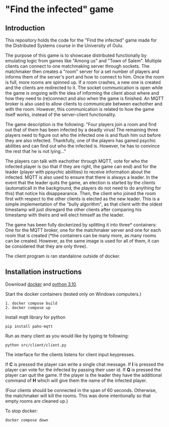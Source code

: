 # "Find the infected" game
## Introduction
This repository holds the code for the "Find the infected" game made for the Distributed Systems course in the University of Oulu.

The purpose of this game is to showcase distributed functionaliy by emulating logic from games like "Among us" and "Town of Salem". Multiple clients can connect to one matchmaking server through sockets. The matchmaker then creates a "room" server for a set number of players and informs them of the server's port and how to connect to him. Once the room is full, more rooms are spinned up. If a room crashes, a new one is created and the clients are redirected to it. The socket communication is open while the game is ongoing with the idea of informing the client about where and how they need to (re)connect and also when the game is finished. An MQTT broker is also used to allow clients to communicate between eachother and with the room. However, this communication is related to how the game itself works, instead of the server-client functionality. 

The game description is the following: "Four players join a room and find out that of them has been infected by a deadly virus! The remaining three players need to figure out who the infected one is and flush him out before they are also infected. Thankfully, one of the players has gained psychic abilities and can find out who the infected is. However, he has to convince the rest that he is not lying..."

The players can talk with eachother through MQTT, vote for who the infected player is (so that if they are right, the game can end) and for the leader (player with ppsychic abilities) to receive information about the infected. MQTT is also used to ensure that there is always a leader. In the event that the leader quits the game, an election is started by the clients (automaticall in the background, the players do not need to do anything for this) that notice his disappearance. Then, the client who joined the room first with respect to the other clients is elected as the new leader. This is a simple implementation of the "bully algorithm", as that client with the oldest timestamp will just disregard the other clients after comparing his timestamp with theirs and will elect himself as the leader.

The game has been fully dockerized by splitting it into three* containers: One for the MQTT broker, one for the matchmaker server and one for each room that is created (*the containers can be many more, as many rooms can be created. However, as the same image is used for all of them, it can be considered that they are only three).

The client program is ran standalone outside of docker.

## Installation instructions
Download [docker](https://docs.docker.com/desktop/install/windows-install/) and [python 3.10](https://www.python.org/downloads/release/python-3100/).

Start the docker containers (tested only on Windows computers.)

```
1. docker compose build
2. docker compose up
```

Install mqtt library for python

```
pip install paho-mqtt
```

Run as many client as you would like by typing te following:

```
python src/client/client.py
```
The interface for the clients listens for client input keypresses.

If **C** is pressed the player can write a single chat message.
If **I** is pressed the player can vote for the infected by passing their user id.
If **Q** is pressed the player can quit the game.
If the player is the leader they have the additional command of **H** which will give them the name of the infected player.

(Four clients should be connected in the span of 60 seconds. Otherwise, the matchmaker will kill the rooms. This was done intentionally so that empty rooms are cleaned up.)



To stop docker:
```
docker compose down
```